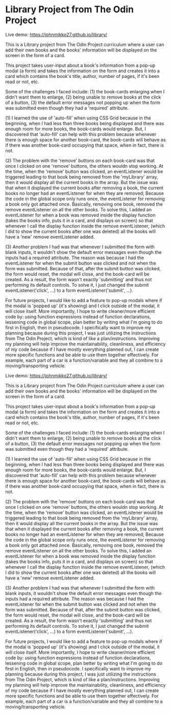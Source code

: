<h1>Library Project from The Odin Project</h1>

Live demo: https://johnmikko27.github.io/library/

This is a Library project from The Odin Project curriculum where a user can add their own books and the books' information will be displayed on the screen in the form of a card.


This project takes user-input about a book's information from a pop-up modal (a form) and takes the information on the form and creates it into a card which contains the book's title, author, number of pages, if it's been read or not, etc. 

Some of the challenges I faced include: (1) the book-cards enlarging when I didn't want them to enlarge, (2) being unable to remove books at the click of a button, (3) the default error messages not popping up when the form was submitted even though they had a 'required' attribute.  

(1) I learned the use of 'auto-fill' when using CSS Grid because in the beginning, when I had less than three books being displayed and there was enough room for more books, the book-cards would enlarge. But, I discovered that 'auto-fill' can help with this problem because whenever there is enough space for another book-card, the book-cards will behave as if there was another book-card occupying that space, when in fact, there is not. 

(2) The problem with the 'remove' buttons on each book-card was that once I clicked on one 'remove' buttons, the others wouldn stop working. At the time, when the 'remove' button was clicked, an eventListener would be triggered leading to that book being removed from the 'myLibrary' array, then it would display all the current books in the array. But the issue was that when it displayed the current books after removing a book, the current books no longer had an eventListener for when they are removed; Because the code in the global scope only runs once, the eventListener for removing a book only got attached once. Basically, removing one book, removed the remove eventListener on all the other books. To solve this, I added an eventListener for when a book was removed inside the display function (takes the books info, puts it in a card, and displays on screen) so that whenever I call the display function inside the remove eventListener, (which I did to show the current books after one was deleted) all the books will have a 'new' remove eventListener added. 

(3) Another problem I had was that whenever I submitted the form with blank inputs, it wouldn't show the default error messages even though the inputs had a required attribute. The reason was because I had the eventListener for when the submit button was clicked and not when the form was submitted. Because of that, after the submit button was clicked, the form would reset, the modal will close, and the book-card will be created. As a result, the form wasn't exactly 'submitting' and thus not performing its default controls. To solve it, I just changed the submit eventListener('click', ...) to a form eventListener('submit', ...). 

For future projects, I would like to add a feature to pop-up modals where if the modal is 'popped up' (it's showing) and I click outside of the modal, it will close itself. More importantly, I hope to write cleaner/more efficient code by: using function expressions instead of function declarations, lessening code in global scope, plan better by writing what I'm going to do first in English, then in pseudocode. I specifically want to improve my planning because during this project, I was just utilizing the instructions from The Odin Project, which is kind of like a plan/instructions. Improving my planning will help improve the maintainability, cleanliness, and efficiency of my code because if I have mostly everything planned out, I can create more specific functions and be able to use them together effectively. For example, each part of a car is a function/variable and they all combine to a moving/transporting vehicle. 


Live demo: https://johnmikko27.github.io/library/

This is a Library project from The Odin Project curriculum where a user can add their own books and the books' information will be displayed on the screen in the form of a card.

This project takes user-input about a book's information from a pop-up modal (a form) and takes the information on the form and creates it into a card which contains the book's title, author, number of pages, if it's been read or not, etc.

Some of the challenges I faced include: (1) the book-cards enlarging when I didn't want them to enlarge, (2) being unable to remove books at the click of a button, (3) the default error messages not popping up when the form was submitted even though they had a 'required' attribute.

(1) I learned the use of 'auto-fill' when using CSS Grid because in the beginning, when I had less than three books being displayed and there was enough room for more books, the book-cards would enlarge. But, I discovered that 'auto-fill' can help with this problem because whenever there is enough space for another book-card, the book-cards will behave as if there was another book-card occupying that space, when in fact, there is not.

(2) The problem with the 'remove' buttons on each book-card was that once I clicked on one 'remove' buttons, the others wouldn stop working. At the time, when the 'remove' button was clicked, an eventListener would be triggered leading to that book being removed from the 'myLibrary' array, then it would display all the current books in the array. But the issue was that when it displayed the current books after removing a book, the current books no longer had an eventListener for when they are removed; Because the code in the global scope only runs once, the eventListener for removing a book only got attached once. Basically, removing one book, removed the remove eventListener on all the other books. To solve this, I added an eventListener for when a book was removed inside the display function (takes the books info, puts it in a card, and displays on screen) so that whenever I call the display function inside the remove eventListener, (which I did to show the current books after one was deleted) all the books will have a 'new' remove eventListener added.

(3) Another problem I had was that whenever I submitted the form with blank inputs, it wouldn't show the default error messages even though the inputs had a required attribute. The reason was because I had the eventListener for when the submit button was clicked and not when the form was submitted. Because of that, after the submit button was clicked, the form would reset, the modal will close, and the book-card will be created. As a result, the form wasn't exactly 'submitting' and thus not performing its default controls. To solve it, I just changed the submit eventListener('click', ...) to a form eventListener('submit', ...).

For future projects, I would like to add a feature to pop-up modals where if the modal is 'popped up' (it's showing) and I click outside of the modal, it will close itself. More importantly, I hope to write cleaner/more efficient code by: using function expressions instead of function declarations, lessening code in global scope, plan better by writing what I'm going to do first in English, then in pseudocode. I specifically want to improve my planning because during this project, I was just utilizing the instructions from The Odin Project, which is kind of like a plan/instructions. Improving my planning will help improve the maintainability, cleanliness, and efficiency of my code because if I have mostly everything planned out, I can create more specific functions and be able to use them together effectively. For example, each part of a car is a function/variable and they all combine to a moving/transporting vehicle.